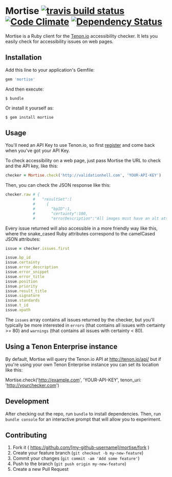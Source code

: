 # Mortise [![travis build status](https://secure.travis-ci.org/sitevalidator/mortise.png?branch=master)](http://travis-ci.org/sitevalidator/mortise) [![Code Climate](https://codeclimate.com/github/sitevalidator/mortise/badges/gpa.svg)](https://codeclimate.com/github/sitevalidator/mortise) [![Dependency Status](https://gemnasium.com/sitevalidator/mortise.png)](https://gemnasium.com/sitevalidator/mortise)

Mortise is a Ruby client for the [Tenon.io](http://tenon.io/documentation/) accessibility checker. It lets you easily check for accessibility issues on web pages.

## Installation

Add this line to your application's Gemfile:

```ruby
gem 'mortise'
```

And then execute:

    $ bundle

Or install it yourself as:

    $ gem install mortise

## Usage

You'll need an API Key to use Tenon.io, so first [register](http://tenon.io/register.php) and come back when you've got your API Key.

To check accessibility on a web page, just pass Mortise the URL to check and the API key, like this:

```ruby
checker = Mortise.check('http://validationhell.com', 'YOUR-API-KEY')
```

Then, you can check the JSON response like this:

```ruby
checker.raw # {
            #   "resultSet":[
            #     {
            #       "bpID":1,
            #       "certainty":100,
            #       "errorDescription":"All images must have an alt attribute...
```

Every issue returned will also accessible in a more friendly way like this, where the
snake_cased Ruby attributes correspond to the camelCased JSON attributes:

```ruby
issue = checker.issues.first

issue.bp_id
issue.certainty
issue.error_description
issue.error_snippet
issue.error_title
issue.position
issue.priority
issue.result_title
issue.signature
issue.standards
issue.t_id
issue.xpath
```

The `issues` array contains all issues returned by the checker, but you'll typically be more interested in `errors` (that contains all issues with certainty >= 80) and `warnings` (that contains all issues with certainty < 80).

## Using a Tenon Enterprise instance

By default, Mortise will query the Tenon.io API at http://tenon.io/api/ but if you're using your own Tenon Enterprise instance you can set its location like this:

Mortise.check('http://example.com', 'YOUR-API-KEY', tenon_uri: 'http://yourchecker.com')

## Development

After checking out the repo, run `bundle` to install dependencies. Then, run `bundle console` for an interactive prompt that will allow you to experiment.

## Contributing

1. Fork it ( https://github.com/[my-github-username]/mortise/fork )
2. Create your feature branch (`git checkout -b my-new-feature`)
3. Commit your changes (`git commit -am 'Add some feature'`)
4. Push to the branch (`git push origin my-new-feature`)
5. Create a new Pull Request
